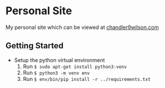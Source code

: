 # Personal Site

My personal site which can be viewed at [chandler9wilson.com](http://chandler9wilson.com)

## Getting Started

* Setup the python virtual environment
  1. Run `$ sudo apt-get install python3-venv`
  2. Run `$ python3 -m venv env`
  3. Run `$ env/bin/pip install -r ../requirements.txt`